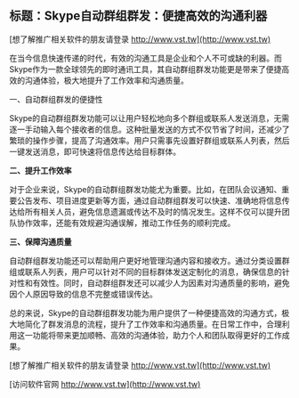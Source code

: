 ## **标题：Skype自动群组群发：便捷高效的沟通利器**

[想了解推广相关软件的朋友请登录 http://www.vst.tw](http://www.vst.tw)

在当今信息快速传递的时代，有效的沟通工具是企业和个人不可或缺的利器。而Skype作为一款全球领先的即时通讯工具，其自动群组群发功能更是带来了便捷高效的沟通体验，极大地提升了工作效率和沟通质量。

一、自动群组群发的便捷性

Skype的自动群组群发功能可以让用户轻松地向多个群组或联系人发送消息，无需逐一手动输入每个接收者的信息。这种批量发送的方式不仅节省了时间，还减少了繁琐的操作步骤，提高了沟通效率。用户只需事先设置好群组或联系人列表，然后一键发送消息，即可快速将信息传达给目标群体。

**二、提升工作效率**

对于企业来说，Skype的自动群组群发功能尤为重要。比如，在团队会议通知、重要公告发布、项目进度更新等方面，通过自动群组群发可以快速、准确地将信息传达给所有相关人员，避免信息遗漏或传达不及时的情况发生。这样不仅可以提升团队协作效率，还能有效规避沟通误解，推动工作任务的顺利完成。

**三、保障沟通质量**

自动群组群发功能还可以帮助用户更好地管理沟通内容和接收方。通过分类设置群组或联系人列表，用户可以针对不同的目标群体发送定制化的消息，确保信息的针对性和有效性。同时，自动群组群发还可以减少人为因素对沟通质量的影响，避免因个人原因导致的信息不完整或错误传达。

总的来说，Skype的自动群组群发功能为用户提供了一种便捷高效的沟通方式，极大地简化了群发消息的流程，提升了工作效率和沟通质量。在日常工作中，合理利用这一功能将带来更加顺畅、高效的沟通体验，助力个人和团队取得更好的工作成果。

[想了解推广相关软件的朋友请登录 http://www.vst.tw](http://www.vst.tw)


[访问软件官网 http://www.vst.tw](http://www.vst.tw)
